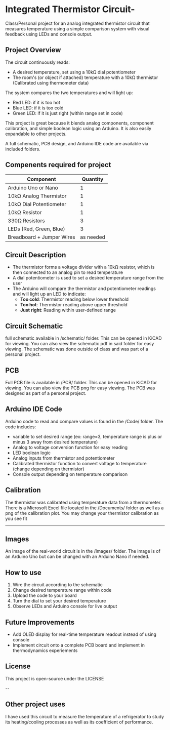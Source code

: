 # Integrated Thermistor Circuit-
Class/Personal project for an analog integrated thermistor circuit that measures temperature using a simple comparison system with visual feedback using LEDs and console output. 


## Project Overview 

The circuit continuously reads:
- A desired temperature, set using a 10kΩ dial potentiometer
- The room's (or object if attached) temperature with a 10kΩ thermistor (Calibrated using thermometer data)

The system compares the two temperatures and will light up:
- Red LED: if it is too hot
- Blue LED: if it is too cold
- Green LED: if it is just right (within range set in code)

This project is great because it blends analog components, component calibration, and simple boolean logic using an Arduino. It is also easily expandable to other projects. 

A full schematic, PCB design, and Arduino IDE code are available via included folders. 

## Compenents required for project

| Component                      | Quantity |
|-------------------------------|----------|
| Arduino Uno or Nano           | 1        |
| 10kΩ Analog Thermistor        | 1        |
| 10kΩ Dial Potentiometer       | 1        |
| 10kΩ Resistor                 | 1        |
| 330Ω Resistors                | 3        |
| LEDs (Red, Green, Blue)       | 3        |
| Breadboard + Jumper Wires     | as needed |


## Circuit Description 

- The thermistor forms a voltage divider with a 10kΩ resistor, which is then connected to an analog pin to read temperature
- A dial potentiometer is used to set a desired temperature range from the user 
- The Arduino will compare the thermistor and potentiometer readings and will light up an LED to indicate:
  - **Too cold**: Thermistor reading below lower threshold
  - **Too hot**: Thermistor reading above upper threshold
  - **Just right**: Reading within user-defined range

## Circuit Schematic 

full schematic available in /schematic/ folder. 
This can be opened in KiCAD for viewing.
You can also view the schematic pdf in said folder for easy viewing.
The schematic was done outside of class and was part of a personal project. 

## PCB
Full PCB file is available in /PCB/ folder. 
This can be opened in KiCAD for viewing.
You can also view the PCB png for easy viewing.
The PCB was designed as part of a personal project.

## Arduino IDE Code 

Arduino code to read and compare values is found in the /Code/ folder.
The code includes:
- variable to set desired range (ex: range=3, temperature range is plus or minus 3 away from desired temperature)
- Analog to voltage conversion function for easy reading
- LED boolean logic
- Analog inputs from thermistor and potentiometer
- Calibrated thermistor function to convert voltage to temperature (change depending on thermistor)
- Console output depending on temperature comparison


## Calibration 
The thermistor was calibrated using temperature data from a thermometer.  
There is a Microsoft Excel file located in the /Documents/ folder as well as a png of the calibration plot. 
You may change your thermistor calibration as you see fit

---

## Images
An image of the real-world circuit is in the /Images/ folder. The image is of an Arduino Uno but can be changed with an Arduino Nano if needed. 


## How to use 
1. Wire the circuit according to the schematic
2. Change desired temperature range within code 
3. Upload the code to your board
4. Turn the dial to set your desired temperature 
5. Observe LEDs and Arduino console for live output


## Future Improvements
- Add OLED display for real-time temperature readout instead of using console
- Implement circuit onto a complete PCB board and implement in thermodynamics experiements
  
## License
This project is open-source under the LICENSE

-- 

## Other project uses
I have used this circuit to measure the temperature of a refrigerator to study its heating/cooling processes as well as its coefficient of performance. 

